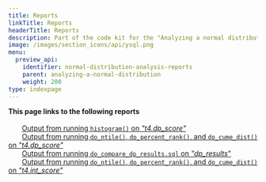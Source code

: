 ```yaml
---
title: Reports
linkTitle: Reports
headerTitle: Reports
description: Part of the code kit for the "Analyzing a normal distribution" section within the YSQL window functions documentation (reports of results).
image: /images/section_icons/api/ysql.png
menu:
  preview_api:
    identifier: normal-distribution-analysis-reports
    parent: analyzing-a-normal-distribution
    weight: 200
type: indexpage
---
```

**This page links to the following reports**<br>
&#160;&#160;&#160;&#160;&#160;&#160;&#160;<br>
&#160;&#160;&#160;&#160;&#160;&#160;&#160;[Output from running `histogram()` on _"t4.dp_score"_](./histogram-report/)<br>
&#160;&#160;&#160;&#160;&#160;&#160;&#160;[Output from running `do_ntile()`, `do_percent_rank()`, and `do_cume_dist()` on _"t4.dp_score"_](./dp-results/)<br>
&#160;&#160;&#160;&#160;&#160;&#160;&#160;[Output from running `do_compare_dp_results.sql` on _"dp_results_"](./compare-dp-results/)<br>
&#160;&#160;&#160;&#160;&#160;&#160;&#160;[Output from running `do_ntile()`, `do_percent_rank()`, and `do_cume_dist()` on _"t4.int_score"_](./int-results/)<br>
